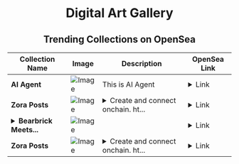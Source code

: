 <div align="center">

# Digital Art Gallery

## Trending Collections on OpenSea

| Collection Name                       | Image                                                                                     | Description                       | OpenSea Link                                                                                          |
|---------------------------------------|-------------------------------------------------------------------------------------------|-----------------------------------|--------------------------------------------------------------------------------------------------------|
| **AI Agent** | ![Image](https://i.seadn.io/s/raw/files/fb3bf4bbfa59e5e61232bb3581a4444c.jpg?w=500&auto=format?w=200&auto=format) | This is AI Agent | <details><summary>Link</summary>[AI Agent](https://opensea.io/collection/ai-agent-279)</details> |
| **Zora Posts** | ![Image](https://i.seadn.io/s/raw/files/d2bcde1ca41bdd49ec0fadd238edc57b.png?w=500&auto=format?w=200&auto=format) | <details><summary>Create and connect onchain. ht...</summary>Create and connect onchain. https://zora.co</details> | <details><summary>Link</summary>[Zora Posts](https://opensea.io/collection/zora-posts-18395)</details> |
| **<details><summary>Bearbrick Meets...</summary>Bearbrick Meets Banksy in Paris</details>** | ![Image](https://i.seadn.io/s/raw/files/13249fb9968d4f09623316f24d23f7d7.jpg?w=500&auto=format?w=200&auto=format) |  | <details><summary>Link</summary>[Bearbrick Meets Banksy in Paris](https://opensea.io/collection/bearbrick-meets-banksy-in-paris)</details> |
| **Zora Posts** | ![Image](https://i.seadn.io/s/raw/files/4a5ef67f6696f28842c1ea2641281a42.jpg?w=500&auto=format?w=200&auto=format) | <details><summary>Create and connect onchain. ht...</summary>Create and connect onchain. https://zora.co</details> | <details><summary>Link</summary>[Zora Posts](https://opensea.io/collection/zora-posts-18394)</details> |

</div>